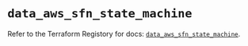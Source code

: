 # `data_aws_sfn_state_machine`

Refer to the Terraform Registory for docs: [`data_aws_sfn_state_machine`](https://www.terraform.io/docs/providers/aws/d/sfn_state_machine).

